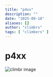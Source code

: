 ```yaml
---
title: "p4xx"
description: ""
date: "2025-09-18"
aliases: []
author: "climbrs"
tags: [ "climbers" ]
---
```



# p4xx



<img src="/climbrs/images/peak-climbr.jpg" 
  class="fit-picture"  alt="climbr image" />